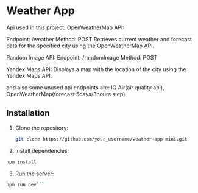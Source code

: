 # Weather App 
Api used in this project: 
OpenWeatherMap API:

Endpoint: /weather
Method: POST
Retrieves current weather and forecast data for the specified city using the OpenWeatherMap API.

Random Image API:
Endpoint: /randomImage
Method: POST

Yandex Maps API: Displays a map with the location of the city using the Yandex Maps API.

and also some unused api endpoints are: IQ Air(air quality api), OpenWeatherMap(forecast 5days/3hours step)

## Installation

1. Clone the repository:

   ```bash
   git clone https://github.com/your_username/weather-app-mini.git

2. Install dependencies:
  ```bash
  npm install
```

3. Run the server:
```bash
npm run dev```

